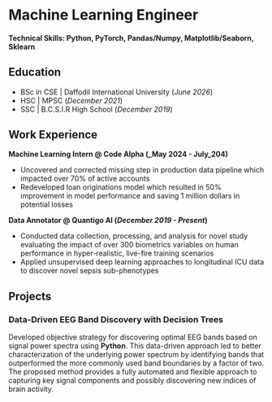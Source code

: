 # Machine Learning Engineer

#### Technical Skills: Python, PyTorch, Pandas/Numpy, Matplotlib/Seaborn, Sklearn

## Education
- BSc in CSE | Daffodil International University (_June 2026_)								       		
- HSC | MPSC (_December 2021_)	 			        		
- SSC | B.C.S.I.R High School (_December 2019_)

## Work Experience
**Machine Learning Intern @ Code Alpha (_May 2024 - July_204)**
- Uncovered and corrected missing step in production data pipeline which impacted over 70% of active accounts
- Redeveloped loan originations model which resulted in 50% improvement in model performance and saving 1 million dollars in potential losses

**Data Annotator @ Quantigo AI (_December 2019 - Present_)**
- Conducted data collection, processing, and analysis for novel study evaluating the impact of over 300 biometrics variables on human performance in hyper-realistic, live-fire training scenarios
- Applied unsupervised deep learning approaches to longitudinal ICU data to discover novel sepsis sub-phenotypes

## Projects
### Data-Driven EEG Band Discovery with Decision Trees


Developed objective strategy for discovering optimal EEG bands based on signal power spectra using **Python**. This data-driven approach led to better characterization of the underlying power spectrum by identifying bands that outperformed the more commonly used band boundaries by a factor of two. The proposed method provides a fully automated and flexible approach to capturing key signal components and possibly discovering new indices of brain activity.






